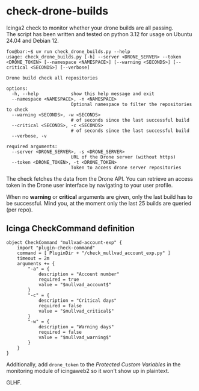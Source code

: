 # check-drone-builds

Icinga2 check to monitor whether your drone builds are all passing.  
The script has been written and tested on python 3.12 for usage on Ubuntu 24.04 and Debian 12.

```console
foo@bar:~$ uv run check_drone_builds.py --help
usage: check_drone_builds.py [-h] --server <DRONE_SERVER> --token <DRONE_TOKEN> [--namespace <NAMESPACE>] [--warning <SECONDS>] [--critical <SECONDS>] [--verbose]

Drone build check all repositories

options:
  -h, --help            show this help message and exit
  --namespace <NAMESPACE>, -n <NAMESPACE>
                        Optional namespace to filter the repositories to check
  --warning <SECONDS>, -w <SECONDS>
                        # of seconds since the last successful build
  --critical <SECONDS>, -c <SECONDS>
                        # of seconds since the last successful build
  --verbose, -v

required arguments:
  --server <DRONE_SERVER>, -s <DRONE_SERVER>
                        URL of the Drone server (without https)
  --token <DRONE_TOKEN>, -t <DRONE_TOKEN>
                        Token to access drone server repositories
```

The check fetches the data from the Drone API. You can retrieve an access token in the Drone user interface by navigating to your user profile.

When no __warning__ or __critical__ arguments are given, only the last build has to be successful. Mind you, at the moment only the last 25 builds are queried (per repo).

## Icinga CheckCommand definition
```
object CheckCommand "mullvad-account-exp" {
    import "plugin-check-command"
    command = [ PluginDir + "/check_mullvad_account_exp.py" ]
    timeout = 2m
    arguments += {
        "-a" = {
            description = "Account number"
            required = true
            value = "$mullvad_account$"
        }
        "-c" = {
            description = "Critical days"
            required = false
            value = "$mullvad_critical$"
        }
        "-w" = {
            description = "Warning days"
            required = false
            value = "$mullvad_warning$"
        }
    }
}
```

Additionally, add `drone_token` to the *Protected Custom Variables* in the monitoring module of icingaweb2 so it won't show up in plaintext. 

GLHF.